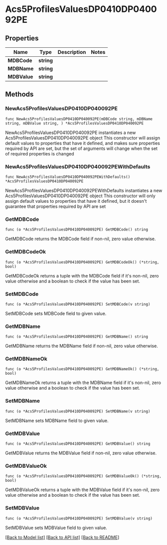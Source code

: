 # Acs5ProfilesValuesDP0410DP040092PE

## Properties

Name | Type | Description | Notes
------------ | ------------- | ------------- | -------------
**MDBCode** | **string** |  | 
**MDBName** | **string** |  | 
**MDBValue** | **string** |  | 

## Methods

### NewAcs5ProfilesValuesDP0410DP040092PE

`func NewAcs5ProfilesValuesDP0410DP040092PE(mDBCode string, mDBName string, mDBValue string, ) *Acs5ProfilesValuesDP0410DP040092PE`

NewAcs5ProfilesValuesDP0410DP040092PE instantiates a new Acs5ProfilesValuesDP0410DP040092PE object
This constructor will assign default values to properties that have it defined,
and makes sure properties required by API are set, but the set of arguments
will change when the set of required properties is changed

### NewAcs5ProfilesValuesDP0410DP040092PEWithDefaults

`func NewAcs5ProfilesValuesDP0410DP040092PEWithDefaults() *Acs5ProfilesValuesDP0410DP040092PE`

NewAcs5ProfilesValuesDP0410DP040092PEWithDefaults instantiates a new Acs5ProfilesValuesDP0410DP040092PE object
This constructor will only assign default values to properties that have it defined,
but it doesn't guarantee that properties required by API are set

### GetMDBCode

`func (o *Acs5ProfilesValuesDP0410DP040092PE) GetMDBCode() string`

GetMDBCode returns the MDBCode field if non-nil, zero value otherwise.

### GetMDBCodeOk

`func (o *Acs5ProfilesValuesDP0410DP040092PE) GetMDBCodeOk() (*string, bool)`

GetMDBCodeOk returns a tuple with the MDBCode field if it's non-nil, zero value otherwise
and a boolean to check if the value has been set.

### SetMDBCode

`func (o *Acs5ProfilesValuesDP0410DP040092PE) SetMDBCode(v string)`

SetMDBCode sets MDBCode field to given value.


### GetMDBName

`func (o *Acs5ProfilesValuesDP0410DP040092PE) GetMDBName() string`

GetMDBName returns the MDBName field if non-nil, zero value otherwise.

### GetMDBNameOk

`func (o *Acs5ProfilesValuesDP0410DP040092PE) GetMDBNameOk() (*string, bool)`

GetMDBNameOk returns a tuple with the MDBName field if it's non-nil, zero value otherwise
and a boolean to check if the value has been set.

### SetMDBName

`func (o *Acs5ProfilesValuesDP0410DP040092PE) SetMDBName(v string)`

SetMDBName sets MDBName field to given value.


### GetMDBValue

`func (o *Acs5ProfilesValuesDP0410DP040092PE) GetMDBValue() string`

GetMDBValue returns the MDBValue field if non-nil, zero value otherwise.

### GetMDBValueOk

`func (o *Acs5ProfilesValuesDP0410DP040092PE) GetMDBValueOk() (*string, bool)`

GetMDBValueOk returns a tuple with the MDBValue field if it's non-nil, zero value otherwise
and a boolean to check if the value has been set.

### SetMDBValue

`func (o *Acs5ProfilesValuesDP0410DP040092PE) SetMDBValue(v string)`

SetMDBValue sets MDBValue field to given value.



[[Back to Model list]](../README.md#documentation-for-models) [[Back to API list]](../README.md#documentation-for-api-endpoints) [[Back to README]](../README.md)


